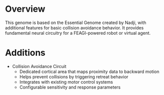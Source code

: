 # Overview
This genome is based on the Essential Genome created by Nadji, with additional features for basic collision avoidance behavior. It provides fundamental neural circuitry for a FEAGI-powered robot or virtual agent.
# Additions
* Collision Avoidance Circuit
  * Dedicated cortical area that maps proximity data to backward motion
  * Helps prevent collisions by triggering retreat behavior
  * Integrates with existing motor control systems
  * Configurable sensitivity and response parameters
